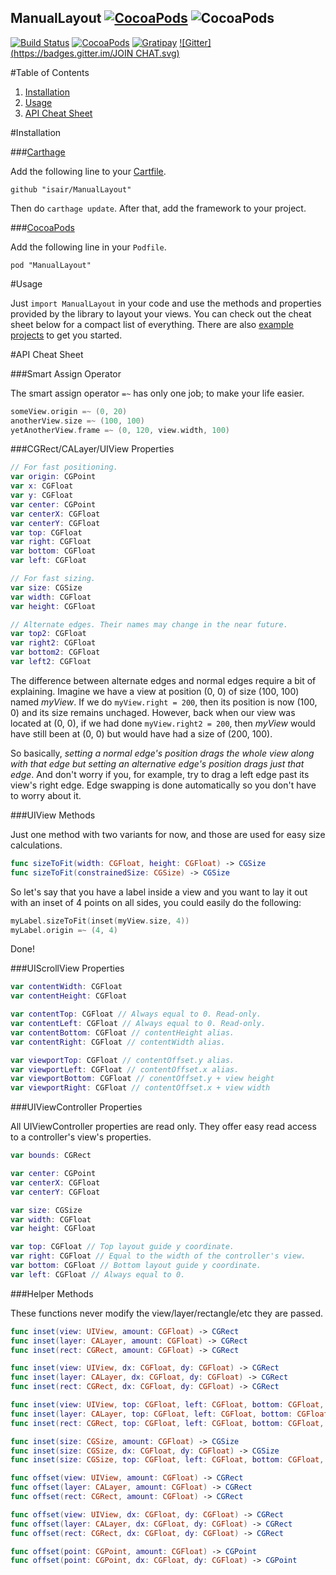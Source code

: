 ManualLayout [![CocoaPods](https://img.shields.io/cocoapods/l/ManualLayout.svg)](https://github.com/isair/ManualLayout/blob/master/LICENSE) ![CocoaPods](https://img.shields.io/cocoapods/p/ManualLayout.svg)
-----

[![Build Status](https://travis-ci.org/isair/ManualLayout.svg)](https://travis-ci.org/isair/ManualLayout)
[![CocoaPods](https://img.shields.io/cocoapods/v/ManualLayout.svg)](https://cocoapods.org/pods/ManualLayout)
[![Gratipay](https://img.shields.io/gratipay/bsencan91.svg)](https://gratipay.com/bsencan91/)
[![Gitter](https://badges.gitter.im/JOIN CHAT.svg)](https://gitter.im/isair/ManualLayout?utm_source=badge&utm_medium=badge&utm_campaign=pr-badge&utm_content=badge)

#Table of Contents

1. [Installation](#installation)
2. [Usage](#usage)
3. [API Cheat Sheet](#api-cheat-sheet)

#Installation

###[Carthage](https://github.com/Carthage/Carthage#installing-carthage)

Add the following line to your [Cartfile](https://github.com/Carthage/Carthage/blob/master/Documentation/Artifacts.md#cartfile).

```
github "isair/ManualLayout"
```

Then do `carthage update`. After that, add the framework to your project.

###[CocoaPods](https://github.com/CocoaPods/CocoaPods)

Add the following line in your `Podfile`.

```
pod "ManualLayout"
```	

#Usage

Just `import ManualLayout` in your code and use the methods and properties provided by the library to layout your views. You can check out the cheat sheet below for a compact list of everything. There are also [example projects](https://github.com/isair/ManualLayout/tree/master/Examples) to get you started.


#API Cheat Sheet

###Smart Assign Operator

The smart assign operator `=~` has only one job; to make your life easier.

```swift
someView.origin =~ (0, 20)
anotherView.size =~ (100, 100)
yetAnotherView.frame =~ (0, 120, view.width, 100)
```

###CGRect/CALayer/UIView Properties

```swift
// For fast positioning.
var origin: CGPoint
var x: CGFloat 
var y: CGFloat
var center: CGPoint
var centerX: CGFloat
var centerY: CGFloat
var top: CGFloat
var right: CGFloat
var bottom: CGFloat
var left: CGFloat

// For fast sizing.
var size: CGSize
var width: CGFloat
var height: CGFloat

// Alternate edges. Their names may change in the near future.
var top2: CGFloat
var right2: CGFloat
var bottom2: CGFloat
var left2: CGFloat
```

The difference between alternate edges and normal edges require a bit of explaining. Imagine we have a view at position (0, 0) of size (100, 100) named *myView*. If we do `myView.right = 200`, then its position is now (100, 0) and its size remains unchaged. However, back when our view was located at (0, 0), if we had done `myView.right2 = 200`, then *myView* would have still been at (0, 0) but would have had a size of (200, 100).

So basically, *setting a normal edge's position drags the whole view along with that edge but setting an alternative edge's position drags just that edge*. And don't worry if you, for example, try to drag a left edge past its view's right edge. Edge swapping is done automatically so you don't have to worry about it.

###UIView Methods

Just one method with two variants for now, and those are used for easy size calculations.

```swift
func sizeToFit(width: CGFloat, height: CGFloat) -> CGSize
func sizeToFit(constrainedSize: CGSize) -> CGSize
```

So let's say that you have a label inside a view and you want to lay it out with an inset of 4 points on all sides, you could easily do the following:

```swift
myLabel.sizeToFit(inset(myView.size, 4))
myLabel.origin =~ (4, 4)
```

Done!

###UIScrollView Properties

```swift
var contentWidth: CGFloat
var contentHeight: CGFloat

var contentTop: CGFloat // Always equal to 0. Read-only.
var contentLeft: CGFloat // Always equal to 0. Read-only.
var contentBottom: CGFloat // contentHeight alias.
var contentRight: CGFloat // contentWidth alias.

var viewportTop: CGFloat // contentOffset.y alias.
var viewportLeft: CGFloat // contentOffset.x alias.
var viewportBottom: CGFloat // conentOffset.y + view height
var viewportRight: CGFloat // contentOffset.x + view width
```

###UIViewController Properties

All UIViewController properties are read only. They offer easy read access to a controller's view's properties.

```swift
var bounds: CGRect

var center: CGPoint
var centerX: CGFloat
var centerY: CGFloat

var size: CGSize
var width: CGFloat
var height: CGFloat

var top: CGFloat // Top layout guide y coordinate.
var right: CGFloat // Equal to the width of the controller's view.
var bottom: CGFloat // Bottom layout guide y coordinate.
var left: CGFloat // Always equal to 0.
```

###Helper Methods

These functions never modify the view/layer/rectangle/etc they are passed.

```swift
func inset(view: UIView, amount: CGFloat) -> CGRect
func inset(layer: CALayer, amount: CGFloat) -> CGRect
func inset(rect: CGRect, amount: CGFloat) -> CGRect

func inset(view: UIView, dx: CGFloat, dy: CGFloat) -> CGRect
func inset(layer: CALayer, dx: CGFloat, dy: CGFloat) -> CGRect
func inset(rect: CGRect, dx: CGFloat, dy: CGFloat) -> CGRect

func inset(view: UIView, top: CGFloat, left: CGFloat, bottom: CGFloat, right: CGFloat) -> CGRect
func inset(layer: CALayer, top: CGFloat, left: CGFloat, bottom: CGFloat, right: CGFloat) -> CGRect
func inset(rect: CGRect, top: CGFloat, left: CGFloat, bottom: CGFloat, right: CGFloat) -> CGRect

func inset(size: CGSize, amount: CGFloat) -> CGSize
func inset(size: CGSize, dx: CGFloat, dy: CGFloat) -> CGSize
func inset(size: CGSize, top: CGFloat, left: CGFloat, bottom: CGFloat, right: CGFloat) -> CGSize
```

```swift
func offset(view: UIView, amount: CGFloat) -> CGRect
func offset(layer: CALayer, amount: CGFloat) -> CGRect
func offset(rect: CGRect, amount: CGFloat) -> CGRect

func offset(view: UIView, dx: CGFloat, dy: CGFloat) -> CGRect
func offset(layer: CALayer, dx: CGFloat, dy: CGFloat) -> CGRect
func offset(rect: CGRect, dx: CGFloat, dy: CGFloat) -> CGRect

func offset(point: CGPoint, amount: CGFloat) -> CGPoint
func offset(point: CGPoint, dx: CGFloat, dy: CGFloat) -> CGPoint
```
